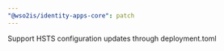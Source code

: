 ```yaml
---
"@wso2is/identity-apps-core": patch
---
```


Support HSTS configuration updates through deployment.toml
